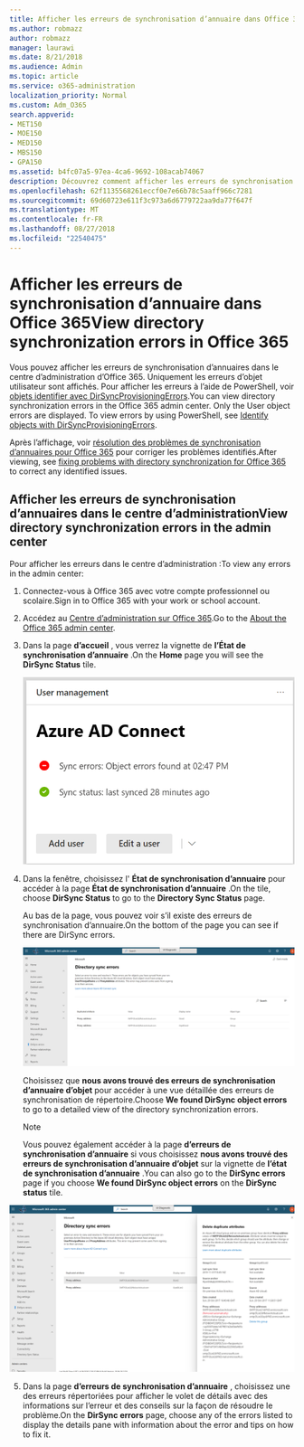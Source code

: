 ```yaml
---
title: Afficher les erreurs de synchronisation d’annuaire dans Office 365
ms.author: robmazz
author: robmazz
manager: laurawi
ms.date: 8/21/2018
ms.audience: Admin
ms.topic: article
ms.service: o365-administration
localization_priority: Normal
ms.custom: Adm_O365
search.appverid:
- MET150
- MOE150
- MED150
- MBS150
- GPA150
ms.assetid: b4fc07a5-97ea-4ca6-9692-108acab74067
description: Découvrez comment afficher les erreurs de synchronisation d’annuaires dans le centre d’administration Office 365.
ms.openlocfilehash: 62f1135568261eccf0e7e66b78c5aaff966c7281
ms.sourcegitcommit: 69d60723e611f3c973a6d6779722aa9da77f647f
ms.translationtype: MT
ms.contentlocale: fr-FR
ms.lasthandoff: 08/27/2018
ms.locfileid: "22540475"
---
```

# <a name="view-directory-synchronization-errors-in-office-365"></a><span data-ttu-id="c7439-103">Afficher les erreurs de synchronisation d’annuaire dans Office 365</span><span class="sxs-lookup"><span data-stu-id="c7439-103">View directory synchronization errors in Office 365</span></span>

<span data-ttu-id="c7439-p101">Vous pouvez afficher les erreurs de synchronisation d’annuaires dans le centre d’administration d’Office 365. Uniquement les erreurs d’objet utilisateur sont affichés. Pour afficher les erreurs à l’aide de PowerShell, voir [objets identifier avec DirSyncProvisioningErrors](https://go.microsoft.com/fwlink/p/?LinkId=798300).</span><span class="sxs-lookup"><span data-stu-id="c7439-p101">You can view directory synchronization errors in the Office 365 admin center. Only the User object errors are displayed. To view errors by using PowerShell, see [Identify objects with DirSyncProvisioningErrors](https://go.microsoft.com/fwlink/p/?LinkId=798300).</span></span>

<span data-ttu-id="c7439-107">Après l’affichage, voir [résolution des problèmes de synchronisation d’annuaires pour Office 365](fix-problems-with-directory-synchronization.md) pour corriger les problèmes identifiés.</span><span class="sxs-lookup"><span data-stu-id="c7439-107">After viewing, see [fixing problems with directory synchronization for Office 365](fix-problems-with-directory-synchronization.md) to correct any identified issues.</span></span>
  
## <a name="view-directory-synchronization-errors-in-the-admin-center"></a><span data-ttu-id="c7439-108">Afficher les erreurs de synchronisation d’annuaires dans le centre d’administration</span><span class="sxs-lookup"><span data-stu-id="c7439-108">View directory synchronization errors in the admin center</span></span>

<span data-ttu-id="c7439-109">Pour afficher les erreurs dans le centre d’administration :</span><span class="sxs-lookup"><span data-stu-id="c7439-109">To view any errors in the admin center:</span></span>
  
1. <span data-ttu-id="c7439-110">Connectez-vous à Office 365 avec votre compte professionnel ou scolaire.</span><span class="sxs-lookup"><span data-stu-id="c7439-110">Sign in to Office 365 with your work or school account.</span></span> 
    
2. <span data-ttu-id="c7439-111">Accédez au [Centre d’administration sur Office 365](https://support.office.com/article/758befc4-0888-4009-9f14-0d147402fd23).</span><span class="sxs-lookup"><span data-stu-id="c7439-111">Go to the [About the Office 365 admin center](https://support.office.com/article/758befc4-0888-4009-9f14-0d147402fd23).</span></span>
    
3. <span data-ttu-id="c7439-112">Dans la page **d’accueil** , vous verrez la vignette de **l’État de synchronisation d’annuaire** .</span><span class="sxs-lookup"><span data-stu-id="c7439-112">On the **Home** page you will see the **DirSync Status** tile.</span></span> 
    
    ![L’état de synchronisation d’annuaire en mosaïque dans l’aperçu du centre d’administration](media/060006e9-de61-49d5-8979-e77cda198e71.png)
  
4. <span data-ttu-id="c7439-114">Dans la fenêtre, choisissez l' **État de synchronisation d’annuaire** pour accéder à la page **État de synchronisation d’annuaire** .</span><span class="sxs-lookup"><span data-stu-id="c7439-114">On the tile, choose **DirSync Status** to go to the **Directory Sync Status** page.</span></span> 
    
    <span data-ttu-id="c7439-115">Au bas de la page, vous pouvez voir s’il existe des erreurs de synchronisation d’annuaire.</span><span class="sxs-lookup"><span data-stu-id="c7439-115">On the bottom of the page you can see if there are DirSync errors.</span></span>
    
    ![Dans la page État de synchronisation d’annuaire, vous pouvez voir s’il existe des erreurs de synchronisation d’annuaire d’objet](media/882094a3-80d3-4aae-b90b-78b27047974c.png)
  
    <span data-ttu-id="c7439-117">Choisissez que **nous avons trouvé des erreurs de synchronisation d’annuaire d’objet** pour accéder à une vue détaillée des erreurs de synchronisation de répertoire.</span><span class="sxs-lookup"><span data-stu-id="c7439-117">Choose **We found DirSync object errors** to go to a detailed view of the directory synchronization errors.</span></span> 
    
    > [!NOTE]
    > <span data-ttu-id="c7439-118">Vous pouvez également accéder à la page **d’erreurs de synchronisation d’annuaire** si vous choisissez **nous avons trouvé des erreurs de synchronisation d’annuaire d’objet** sur la vignette de **l’état de synchronisation d’annuaire** .</span><span class="sxs-lookup"><span data-stu-id="c7439-118">You can also go to the **DirSync errors** page if you choose **We found DirSync object errors** on the **DirSync status** tile.</span></span> 
  
![Page d’erreurs de synchronisation d’annuaire](media/a6e302d4-6be7-4e3a-b4b5-81c5a2c02952.png)
  
5. <span data-ttu-id="c7439-120">Dans la page **d’erreurs de synchronisation d’annuaire** , choisissez une des erreurs répertoriées pour afficher le volet de détails avec des informations sur l’erreur et des conseils sur la façon de résoudre le problème.</span><span class="sxs-lookup"><span data-stu-id="c7439-120">On the **DirSync errors** page, choose any of the errors listed to display the details pane with information about the error and tips on how to fix it.</span></span> 
